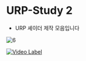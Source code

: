 # URP-Study 2

- URP 셰이더 제작 모음입니다

![6](https://github.com/user-attachments/assets/4ad5adcb-bbd3-4310-bf4c-8ac970e81b36)

[![Video Label](https://github.com/user-attachments/assets/85e61970-2a2f-48af-ad7d-d57d9ba18c1b)](https://www.youtube.com/watch?v=5KSL4OONiXE)
